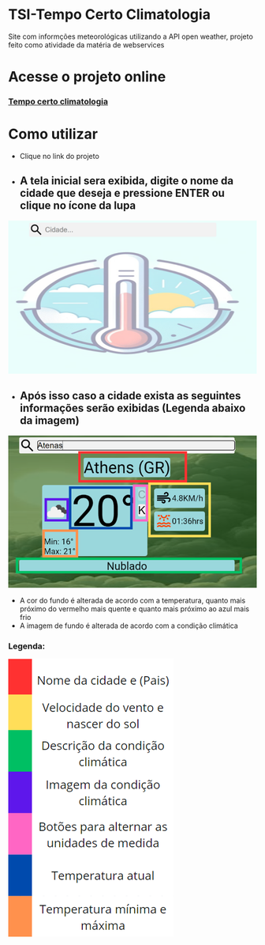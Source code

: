 # TSI-Tempo Certo Climatologia
 Site com informções meteorológicas utilizando a API open weather, projeto feito como atividade da matéria de webservices

# Acesse o projeto online
### [Tempo certo climatologia](https://)

# Como utilizar 
- Clique no link do projeto
- ## A tela inicial sera exibida, digite o nome da cidade que deseja e pressione ENTER ou clique no ícone da lupa

![Tela inicial](readme_images/tela-inicial.png)

- ## Após isso caso a cidade exista as seguintes informações serão exibidas (Legenda abaixo da imagem)

![Informações](readme_images/informacoes.png)
- A cor do fundo é alterada de acordo com a temperatura, quanto mais próximo do vermelho mais quente e quanto mais próximo ao azul mais frio
- A imagem de fundo é alterada de acordo com a condição climática

### Legenda: 
![Legenda](readme_images/legenda.png)


